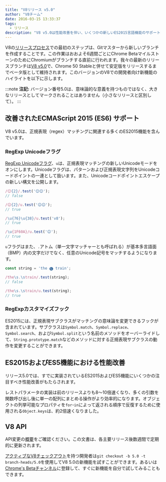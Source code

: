 ```yaml
---
title: "V8リリース v5.0"
author: "V8チーム"
date: 2016-03-15 13:33:37
tags:
  - リリース
description: "V8 v5.0は性能改善を伴い、いくつかの新しいES2015言語機能のサポートを追加します。"
---
```

V8の[リリースプロセス](/docs/release-process)での最初のステップは、Gitマスターから新しいブランチを作成することです。この作業はおおよそ6週間ごとにChrome BetaマイルストーンのためにChromiumがブランチする直前に行われます。我々の最新のリリースブランチは[V8 v5.0](https://chromium.googlesource.com/v8/v8.git/+log/branch-heads/5.0)で、Chrome 50 Stableと併せて安定版をリリースするまでベータ版として維持されます。このバージョンのV8での開発者向け新機能のハイライトを以下に示します。

<!--truncate-->
:::note
**注記:** バージョン番号5.0は、意味論的な意義を持つものではなく、大きなリリースとしてマークされることはありません（小さなリリースと区別して）。
:::

## 改善されたECMAScript 2015 (ES6) サポート

V8 v5.0は、正規表現（regex）マッチングに関連する多くのES2015機能を含んでいます。

### RegExp Unicodeフラグ

[RegExp Unicodeフラグ](https://developer.mozilla.org/en-US/docs/Web/JavaScript/Reference/Global_Objects/RegExp#Parameters)、`u`は、正規表現マッチングの新しいUnicodeモードをオンにします。Unicodeフラグは、パターンおよび正規表現文字列をUnicodeコードポイントの一連として扱います。また、Unicodeコードポイントエスケープの新しい構文を公開します。

```js
/😊{2}/.test('😊😊');
// false

/😊{2}/u.test('😊😊');
// true

/\u{76}\u{38}/u.test('v8');
// true

/\u{1F60A}/u.test('😊');
// true
```

`u`フラグはまた、`.`アトム（単一文字マッチャーとも呼ばれる）が基本多言語面（BMP）内の文字だけでなく、任意のUnicode記号をマッチするようになります。

```js
const string = 'the 🅛 train';

/the\s.\strain/.test(string);
// false

/the\s.\strain/u.test(string);
// true
```

### RegExpカスタマイズフック

ES2015には、正規表現サブクラスがマッチングの意味論を変更できるフックが含まれています。サブクラスは`Symbol.match`、`Symbol.replace`、`Symbol.search`、および`Symbol.split`という名前のメソッドをオーバーライドして、`String.prototype.match`などのメソッドに対する正規表現サブクラスの動作を変更することができます。

## ES2015およびES5機能における性能改善

リリース5.0では、すでに実装されているES2015およびES5機能にいくつかの注目すべき性能改善がもたらされます。

レストパラメータの実装は前のリリースよりも8〜10倍速くなり、多くの引数を関数呼び出し後に単一の配列にまとめる操作がより効率的になります。オブジェクトの列挙可能なプロパティを`for`-`in`によって返される順序で反復するために使用される`Object.keys`は、約2倍速くなりました。

## V8 API

API変更の[概要](https://docs.google.com/document/d/1g8JFi8T_oAE_7uAri7Njtig7fKaPDfotU6huOa1alds/edit)をご確認ください。この文書は、各主要リリース後数週間で定期的に更新されます。

[アクティブなV8チェックアウト](https://v8.dev/docs/source-code#using-git)を持つ開発者は`git checkout -b 5.0 -t branch-heads/5.0`を使用してV8 5.0の新機能を試すことができます。あるいは[Chrome's Betaチャンネル](https://www.google.com/chrome/browser/beta.html)に登録して、すぐに新機能を自分で試してみることもできます。
